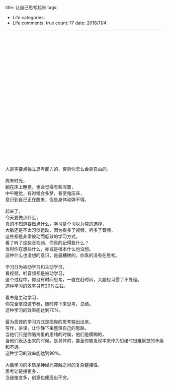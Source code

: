 title: 让自己思考起来
tags: 
  - Life
categories: 
  - Life
comments: true
count: 17
date: 2018/11/4
---
  <div yne-bulb-block="paragraph" style="white-space: pre-wrap;"><br></div><div yne-bulb-block="image" style="height:365;"><img data-media-type="image" src="/images/2db80cf82a303be42ba5322848b7d061.png" alt=""></div><div yne-bulb-block="paragraph" style="white-space: pre-wrap;"><br></div><div yne-bulb-block="paragraph" style="white-space: pre-wrap;"><br></div><div yne-bulb-block="paragraph" style="white-space: pre-wrap;">人是需要点独立思考能力的，否则你怎么会是自由的。</div><div yne-bulb-block="paragraph" style="white-space: pre-wrap;"><br></div><div yne-bulb-block="paragraph" style="white-space: pre-wrap;">周末时光，</div><div yne-bulb-block="paragraph" style="white-space: pre-wrap;">躺在床上睡觉，也会觉得有些浑噩，</div><div yne-bulb-block="paragraph" style="white-space: pre-wrap;">中午睡觉，有时候会多梦，甚至鬼压床，</div><div yne-bulb-block="paragraph" style="white-space: pre-wrap;">意识到自己正在醒来，但是身体动弹不得。</div><div yne-bulb-block="paragraph" style="white-space: pre-wrap;"><br></div><div yne-bulb-block="paragraph" style="white-space: pre-wrap;">起来了，</div><div yne-bulb-block="paragraph" style="white-space: pre-wrap;">今天要做点什么，</div><div yne-bulb-block="paragraph" style="white-space: pre-wrap;">真的不知道要做点什么，学习是个习以为常的选择，</div><div yne-bulb-block="paragraph" style="white-space: pre-wrap;">大脑还是不太习惯运动，因为看多了视频，听多了音频，</div><div yne-bulb-block="paragraph" style="white-space: pre-wrap;">这些都是非常被动而低效的学习方式，</div><div yne-bulb-block="paragraph" style="white-space: pre-wrap;">看了听了这些音视频，你真的记得些什么？</div><div yne-bulb-block="paragraph" style="white-space: pre-wrap;">当时你在想些什么，亦或是根本什么也没想。</div><div yne-bulb-block="paragraph" style="white-space: pre-wrap;">这种什么也没想的意识，是最糟糕的，你真的没有在思考。</div><div yne-bulb-block="paragraph" style="white-space: pre-wrap;"><br></div><div yne-bulb-block="paragraph" style="white-space: pre-wrap;">学习分为被动学习和主动学习，</div><div yne-bulb-block="paragraph" style="white-space: pre-wrap;">看视频，听音频都是被动学习，</div><div yne-bulb-block="paragraph" style="white-space: pre-wrap;">这个过程中，你没有时间思考，一直在赶时间，大脑也习惯了不处理。</div><div yne-bulb-block="paragraph" style="white-space: pre-wrap;">这种学习的效率只有20%左右。</div><div yne-bulb-block="paragraph" style="white-space: pre-wrap;"><br></div><div yne-bulb-block="paragraph" style="white-space: pre-wrap;">看书是主动学习，</div><div yne-bulb-block="paragraph" style="white-space: pre-wrap;">你完全掌控这节奏，随时停下来思考，总结。</div><div yne-bulb-block="paragraph" style="white-space: pre-wrap;">这种学习的效率能达到70%。</div><div yne-bulb-block="paragraph" style="white-space: pre-wrap;"><br></div><div yne-bulb-block="paragraph" style="white-space: pre-wrap;">最为高效的学习方式是把你的思考输出出来，</div><div yne-bulb-block="paragraph" style="white-space: pre-wrap;">写作，讲课，让你静下来整理自己的思路，</div><div yne-bulb-block="paragraph" style="white-space: pre-wrap;">当他们只是你脑海里的思绪的时候，他们是模糊的，</div><div yne-bulb-block="paragraph" style="white-space: pre-wrap;">当他们表达出来的时候，是具体的，甚至你能发现本来作为思绪时很难察觉的矛盾和不通。</div><div yne-bulb-block="paragraph" style="white-space: pre-wrap;">这种学习的效率能达到90%。</div><div yne-bulb-block="paragraph" style="white-space: pre-wrap;"><br></div><div yne-bulb-block="paragraph" style="white-space: pre-wrap;">大脑学习的本质是神经元突触之间的复杂链接性，</div><div yne-bulb-block="paragraph" style="white-space: pre-wrap;">思考让链接更多，</div><div yne-bulb-block="paragraph" style="white-space: pre-wrap;">当链接变多，创意也便层出不穷。</div>